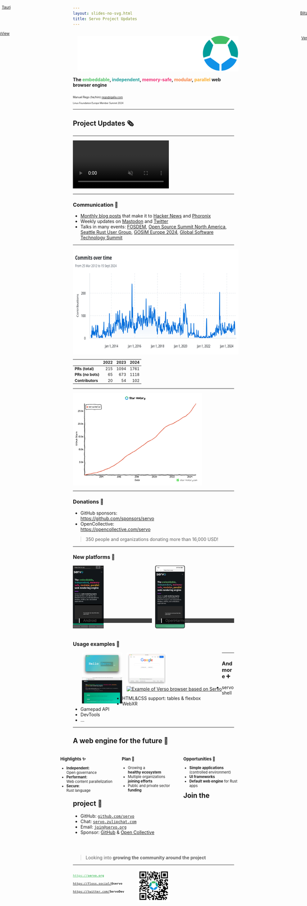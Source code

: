 ```yaml
---
layout: slides-no-svg.html
title: Servo Project Updates
---
```


<!-- .slide: class="cover" -->

<img src="/img/servo-color-negative-no-container-600.png" style="margin: 1em;" alt="Servo logo" />

<div style="font-weight: 700;">
  The
  <span style="color: #4fc066;">embeddable</span>,
  <span style="color: #209e9b;">independent</span>,
  <span style="color: #f03278;">memory-safe</span>,
  <span style="color: #f68243;">modular</span>,
  <span style="color: #faae30;">parallel</span>
  web browser engine
  <br>
</div>

<div style="font-size: 60%; margin-top: 3em;">

Manuel Rego (he/him) <rego@igalia.com>

</div>

<div style="font-size: 50%;">

Linux Foundation Europe Member Summit 2024

</div>

-----

## Project Updates 🗞️

----

<video autoplay controls loop muted>
  <source src="/img/servoshell-2024-09.webm" type="video/webm">
  <p>Servoshell (the Servo mini browser) browsing servo.org, and opening a new tab to browse frontpage of en.wikipedia.org. The video finished coming back to the first tab and loading servo.org homepage again.</p>
</video>

----

### Communication 📢

* [Monthly blog posts](https://servo.org/blog) that make it to
  [Hacker News](https://news.ycombinator.com/) and [Phoronix](https://www.phoronix.com/)
* Weekly updates on [Mastodon](https://floss.social/@servo) and [Twitter](https://x.com/servodev)
* Talks in many events: [FOSDEM](https://fosdem.org/2024/schedule/event/fosdem-2024-2321-embedding-servo-in-rust-projects/), [Open Source Summit North America](https://youtu.be/RdtlD_7JAs8), [Seattle Rust User Group](https://servo.org/slides/2024-04-16-seattle-rust-user-group/), [GOSIM Europe 2024](https://www.youtube.com/watch?v=EA_1jxzR85M), [Global Software Technology Summit](https://www.youtube.com/watch?v=SamA5Oz-G5w)

----

<!-- TODO: Update chart on Thursday's morning -->

<img src="/img/github-2024-09.png" style="padding: 1em 0.5em; background: white; height: 300px;" alt="Contributors graph from https://github.com/servo/servo/graphs/contributors showing a very slow period from mid-2020 to end of 2023, and a bigger activity in 2023 & 2024." />

<div style="font-size: smaller;">

| | 2022 | 2023 | 2024 |
|---|---:|---:|---:|
| **PRs (total)** | 215 | 1094 | 1761 |
| **PRs (no bots)** | 65 | 673 | 1118 |
| **Contributors** | 20 | 54 | 102 |

</div>

----

<a href="https://star-history.com/#servo/servo&Date">
<img style="width: 80%;" alt="GitHub Stars History Chart. Servo going up since in a 40-45 degree angle, getting up over 25,000 stars" src="/img/servo-github-star-history-2024-september.png" />
</a>

----

### Donations 🙏

* GitHub sponsors:  
  https://github.com/sponsors/servo
* OpenCollective:  
  https://opencollective.com/servo

> 350 people and organizations donating more than 16,000 USD!


----

### New platforms 📱


<div class="ffragment" style="float: left; width: 49%; margin-right: 2%;">

<img style="margin-block: 0; height: 14em;" src="/img/servo-android-2024-09.jpg" alt="Screenshot of Servo running on Android opening servo.org homepage" />

<blockquote style="background: rgba(0, 0, 0, 0.75); position: relative; top: -4em; font-size: 80%;">
Android
</blockquote>

</div>

<div class="ffragment" style="float: left; width: 49%;">

<img style="margin-block: 0; height: 14em;" src="/img/servo-openharmony-2024-09.jpg" alt="Screenshot of Servo running on OpenHarmony opening Servo's wikipedia page" />

<blockquote style="background: rgba(0, 0, 0, 0.75); position: relative; top: -4em; font-size: 80%;">
OpenHarmony
</blockquote>

</div>


----

### Usage examples 🔗

<div style="float: left; margin-left: 2em;">
<a href="https://github.com/tauri-apps/wry/tree/servo-wry-demo">
  <img style="width: 9em; margin: 0;" src="/img/servo-tauri-example.png" alt="Example of Servo and wry (Tauri) integration" />
</a>
<br>
<a href="https://github.com/KDABLabs/cxx-qt-servo-webview">
  <img style="width: 9em; margin: 0;" src="/img/servo-qt-example.png" alt="Example of Servo WebView for Qt using CXX-Qt" />
</a>
</div>
<div style="float: left;">
<a href="https://github.com/DioxusLabs/blitz">
  <img style="width: 9em; margin: 0; margin-left: 1em;" src="/img/servo-blitz-example.png" alt="Example of Blitz integration with Servo" />
</a>
<br>
<a href="https://github.com/versotile-org/verso/">
  <img style="width: 9em; margin: 0; margin-left: 1em;" src="/img/servo-verso-example.gif" alt="Example of Verso browser based on Servo" />
</a>
</div>

<div style="position: absolute; font-size: smaller; top: 5.5em; left: 0.5em;"><a href="https://github.com/tauri-apps/wry/tree/servo-wry-demo">Tauri</a></div>
<div style="position: absolute; font-size: smaller; top: 12.5em; left: -3.2em;"><a href="">Qt WebView</a></div>
<div style="position: absolute; font-size: smaller; top: 7em; right: -0.2em;"><a href="https://github.com/DioxusLabs/blitz">Blitz</a></div>
<div style="position: absolute; font-size: smaller; top: 13.7em; right: -1.2em;"><a href="https://github.com/versotile-org/verso/">Verso</a></div>

----

### And more ➕

* servoshell
* HTML&CSS support: tables & flexbox
* WebXR
* Gamepad API
* DevTools
* ...

-----

## A web engine for the future 🔮 <!-- .element style="font-size: 1.4em;" -->

<div style="font-size: 80%; margin-inline: -3.5em; margin-top: 1.5em;">

<div style="float: left; width: 30%;">

### Highlights ✨

* **Independent**:  
  Open governance
* **Performant**:  
  Web content parallelization
* **Secure**:  
  Rust language

</div>

<div style="float: left; width: 30%; margin-inline: 3%;">

### Plan 📆

* Growing a  
  **healthy ecosystem**
* Multiple organizations  
  **joining efforts**
* Public and private sector **funding**

</div>

<div style="float: left; width: 30%;">

### Opportunities 🌈

* **Simple applications** (controlled environment)
* **UI frameworks**
* **Default web engine** for Rust apps

</div>

</div>

-----

## Join the project 🤝

* GitHub: <a href="https://github.com/servo"><code>github.com/servo</code></a>
* Chat: <a href="https://servo.zulipchat.com/"><code>servo.zulipchat.com</code></a>
* Email: <a href="mailto:join@servo.org"><code>join@servo.org</code></a>
* Sponsor: [GitHub](https://github.com/sponsors/servo) & [Open Collective](https://opencollective.com/servo)

<br>
<br>

> Looking into **growing the community around the project**

-----

<!-- .slide: class="last" style="text-align: left;" -->

<div style="float: left; font-size: 80%; margin-bottom: 5em;">

<a href="https://servo.org" style="color: #4fc066;"><code>https://</code><code style="font-weight: 700;">servo.org</code></a>

<a href="https://floss.social/@servo" style="color: #4fc066;"><code>https://floss.social/</code><code style="font-weight: 700;">@servo</code></a>

<a href="https://twitter.com/ServoDev" style="color: #4fc066;"><code>https://twitter.com/</code><code style="font-weight: 700;">ServoDev</code></a>

</div>

<img src="/img/servo-qr.png" style="width: 20%; margin-left: 3em;" alt="QR code with Servo logo pointing to servo.org website" />

